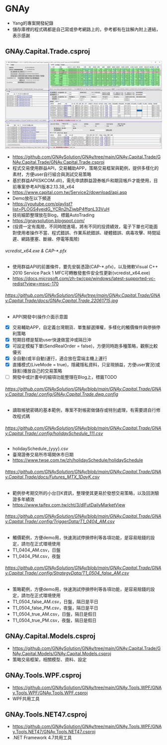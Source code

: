 # GNAy
* Yang的專案開發紀錄
* 儲存庫裡的程式碼都是自己寫或參考網路上的，參考都有在註解內附上連結，表示感謝

## GNAy.Capital.Trade.csproj
![image](https://github.com/GNAySolution/GNAy/blob/main/GNAy.Capital.Trade/GNAy.Capital.Trade/docs/GNAy.Capital.Trade.22061715.jpg)
* https://github.com/GNAySolution/GNAy/tree/main/GNAy.Capital.Trade/GNAy.Capital.Trade/GNAy.Capital.Trade.csproj
* 程式交易使用群益API，交易輔助APP，策略交易框架與範例，提供多樣化的素材，方便user自行組合與測試交易策略
* 基於群益API(SKCOM.dll)，需先申請群益證券帳戶和期貨帳戶才能使用，目前專案參考API版本2.13.38_x64
* https://www.capital.com.tw/Service2/download/api.asp
* Demo放在以下頻道
* https://youtube.com/playlist?list=PLOGS4yeidG_YCRn2hZjwbP4ffqnL33VuH
* 技術細節整理放在Blog，標籤AutoTrading
* https://gnaysolution.blogspot.com/
* (投資一定有風險，不同時間進場，將有不同的投資績效，電子下單也可能面對使用者操作不當、程式錯誤、作業系統錯誤、硬體錯誤、病毒攻擊、時間延遲、網路壅塞、斷線、停電等風險)

###### vcredist_x64.exe & CAP-*.pfx
* 使用群益API的前置條件，要先安裝憑證(CAP-*.pfx)，以及微軟Visual C++ 2010 Service Pack 1 MFC可轉散發套件安全性更新(vcredist_x64.exe)
* https://docs.microsoft.com/zh-tw/cpp/windows/latest-supported-vc-redist?view=msvc-170

###### https://github.com/GNAySolution/GNAy/tree/main/GNAy.Capital.Trade/GNAy.Capital.Trade/docs/GNAy.Capital.Trade.22061715.jpg
* APP(開發中)操作介面示意圖
- [x] 交易輔助APP，自定義台灣期貨、單隻腳選擇權，多樣化的觸價條件與停損停利策略
- [x] 短期目標是幫助user快速做當沖或隔日沖
- [x] 可設定模擬下單(SendRealOrder = false)，方便同時跑多種策略，觀察比較優劣
- [x] 全自動(或半自動)運行，適合放在雲端主機上運行
- [x] 直播模式(LiveMode = true)，隱藏隱私資料，只呈現損益，方便user實況(或錄影)播放自己的交易策略
- [ ] 開發中或計畫中的細項功能整理在Blog上，標籤TODO

###### https://github.com/GNAySolution/GNAy/blob/main/GNAy.Capital.Trade/GNAy.Capital.Trade/.config/GNAy.Capital.Trade.dwp.config
* 讀取帳號密碼的基本範例，專案不對帳密做儲存或特別處理，有需要請自行修改程式碼

###### https://github.com/GNAySolution/GNAy/blob/main/GNAy.Capital.Trade/GNAy.Capital.Trade/.config/holidaySchedule_111.csv
* holidaySchedule_{yyy}.csv
* 臺灣證券交易所市場開休市日期
* https://www.twse.com.tw/zh/holidaySchedule/holidaySchedule

###### https://github.com/GNAySolution/GNAy/blob/main/GNAy.Capital.Trade/GNAy.Capital.Trade/docs/Futures_MTX_1DayK.csv
* 範例參考期交所的小台日K資訊，整理使其更易於發想交易策略，以及回測驗證多年績效
* https://www.taifex.com.tw/cht/3/dlFutDailyMarketView

###### https://github.com/GNAySolution/GNAy/blob/main/GNAy.Capital.Trade/GNAy.Capital.Trade/.config/TriggerData/T1_0404_AM.csv
* 觸價範例，方便demo用，快速測試停損停利等各項功能，是容易賠錢的設定，請勿在正式環境使用
* T1_0404_AM.csv，日盤
* T1_0404_PM.csv，夜盤

###### https://github.com/GNAySolution/GNAy/blob/main/GNAy.Capital.Trade/GNAy.Capital.Trade/.config/StrategyData/T1_0504_false_AM.csv
* 策略範例，方便demo用，快速測試停損停利等各項功能，是容易賠錢的設定，請勿在正式環境使用
* T1_0504_false_AM.csv，日盤，隔日是平日
* T1_0504_false_PM.csv，夜盤，隔日是平日
* T1_0504_true_AM.csv，日盤，隔日是假日
* T1_0504_true_PM.csv，夜盤，隔日是假日

## GNAy.Capital.Models.csproj
* https://github.com/GNAySolution/GNAy/tree/main/GNAy.Capital.Trade/GNAy.Capital.Models/GNAy.Capital.Models.csproj
* 策略交易框架，相關模型、資料、設定

## GNAy.Tools.WPF.csproj
* https://github.com/GNAySolution/GNAy/tree/main/GNAy.Tools.WPF/GNAy.Tools.WPF/GNAy.Tools.WPF.csproj
* WPF共用工具

## GNAy.Tools.NET47.csproj
* https://github.com/GNAySolution/GNAy/tree/main/GNAy.Tools.WPF/GNAy.Tools.NET47/GNAy.Tools.NET47.csproj
* .NET Framework 4.7共用工具
